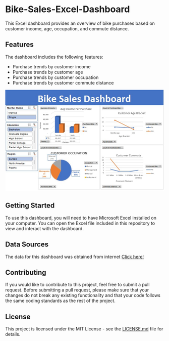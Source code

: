 # Bike-Sales-Excel-Dashboard

This Excel dashboard provides an overview of bike purchases based on customer income, age, occupation, and commute distance.

## Features

The dashboard includes the following features:

- Purchase trends by customer income
- Purchase trends by customer age
- Purchase trends by customer occupation
- Purchase trends by customer commute distance

![alt text](https://github.com/skprasad117/Bike-Sales-Excel-Dashboard/blob/main/bike%20puchase%20excel.jpg)
## Getting Started

To use this dashboard, you will need to have Microsoft Excel installed on your computer. You can open the Excel file included in this repository to view and interact with the dashboard.

## Data Sources

The data for this dashboard was obtained from internet [Click here!](https://github.com/AlexTheAnalyst/Excel-Tutorial/blob/main/Excel%20Project%20Dataset.xlsx)

## Contributing

If you would like to contribute to this project, feel free to submit a pull request. Before submitting a pull request, please make sure that your changes do not break any existing functionality and that your code follows the same coding standards as the rest of the project.

## License

This project is licensed under the MIT License - see the [LICENSE.md](LICENSE.md) file for details.


